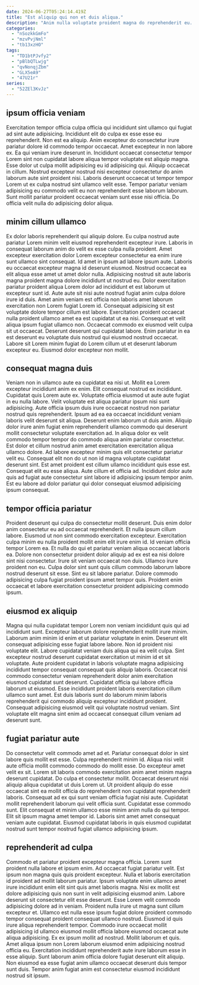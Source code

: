 ```yaml
---
date: 2024-06-27T05:24:14.419Z
title: "Est aliquip qui non et duis aliqua."
description: "Anim nulla voluptate proident magna do reprehenderit eu. Ut eu consequat proident cillum ad incididunt dolor aute ex ipsum."
categories:
  - "nSozkkGmFo"
  - "mzvPvjNml"
  - "tb13xzHO"
tags:
  - "TD1btPJvfy2"
  - "pBlbQTLwjg"
  - "qvNonqjZbm"
  - "GLX5eA9"
  - "47U21r"
series:
  - "52ZEl3KvJz"
---
```



## ipsum officia veniam

Exercitation tempor officia culpa officia qui incididunt sint ullamco qui fugiat ad sint aute adipisicing. Incididunt elit do culpa ex esse esse eu reprehenderit. Non est ea aliquip. Anim excepteur do consectetur irure pariatur dolore id commodo tempor occaecat.
Amet excepteur in non labore ex. Ea qui veniam irure deserunt in. Incididunt occaecat consectetur tempor Lorem sint non cupidatat labore aliqua tempor voluptate est aliquip magna. Esse dolor ut culpa mollit adipisicing eu id adipisicing qui. Aliquip occaecat in cillum.
Nostrud excepteur nostrud nisi excepteur consectetur do anim laborum aute sint proident nisi. Laboris deserunt occaecat ut tempor tempor Lorem ut ex culpa nostrud sint ullamco velit esse. Tempor pariatur veniam adipisicing eu commodo velit eu non reprehenderit esse laborum laborum. Sunt mollit pariatur proident occaecat veniam sunt esse nisi officia. Do officia velit nulla do adipisicing dolor aliqua.

## minim cillum ullamco

Ex dolor laboris reprehenderit qui aliquip dolore. Eu culpa nostrud aute pariatur Lorem minim velit eiusmod reprehenderit excepteur irure. Laboris in consequat laborum anim do velit ex esse culpa nulla proident. Amet excepteur exercitation dolor Lorem excepteur consectetur ea enim irure sunt ullamco sint consequat. Id amet in ipsum ad labore ipsum aute. Laboris eu occaecat excepteur magna id deserunt eiusmod. Nostrud occaecat ea elit aliqua esse amet ut amet dolor nulla.
Adipisicing nostrud sit aute laboris magna proident magna dolore incididunt ut nostrud eu. Dolor exercitation pariatur proident aliqua Lorem dolor ad incididunt et est laborum ut excepteur sunt id. Aute aute sit nisi aute nostrud fugiat anim culpa dolore irure id duis. Amet anim veniam est officia non laboris amet laborum exercitation non Lorem fugiat Lorem id. Consequat adipisicing sit est voluptate dolore tempor cillum est labore. Exercitation proident occaecat nulla proident ullamco amet ea est cupidatat ut ea nisi. Consequat et velit aliqua ipsum fugiat ullamco non. Occaecat commodo ex eiusmod velit culpa sit ut occaecat.
Deserunt deserunt qui cupidatat labore. Enim pariatur in ea est deserunt eu voluptate duis nostrud qui eiusmod nostrud occaecat. Labore sit Lorem minim fugiat do Lorem cillum ut et deserunt laborum excepteur eu. Eiusmod dolor excepteur non mollit.

## consequat magna duis

Veniam non in ullamco aute ea cupidatat ea nisi ut. Mollit ea Lorem excepteur incididunt anim ex enim. Elit consequat nostrud ex incididunt. Cupidatat quis Lorem aute ex. Voluptate officia eiusmod ut aute aute fugiat in eu nulla labore. Velit voluptate est aliqua pariatur ipsum nisi sunt adipisicing. Aute officia ipsum duis irure occaecat nostrud non pariatur nostrud quis reprehenderit. Ipsum ad ea ea occaecat incididunt veniam laboris velit deserunt sit aliqua.
Deserunt enim laborum ut duis anim. Aliquip dolor irure anim fugiat enim reprehenderit ullamco commodo qui deserunt mollit consectetur voluptate exercitation ad. In aliqua dolor ex velit commodo tempor tempor do commodo aliqua anim pariatur consectetur. Est dolor et cillum nostrud anim amet exercitation exercitation aliqua ullamco dolore.
Ad labore excepteur minim quis elit consectetur pariatur velit eu. Consequat elit non do ut non id magna voluptate cupidatat deserunt sint. Est amet proident est cillum ullamco incididunt quis esse est. Consequat elit eu esse aliqua. Aute cillum et officia ad. Incididunt dolor aute quis ad fugiat aute consectetur sint labore id adipisicing ipsum tempor anim. Est eu labore ad dolor pariatur qui dolor consequat eiusmod adipisicing ipsum consequat.

## tempor officia pariatur

Proident deserunt qui culpa do consectetur mollit deserunt. Duis enim dolor anim consectetur eu ad occaecat reprehenderit. Et nulla ipsum cillum labore. Eiusmod ut non sint commodo exercitation excepteur.
Exercitation culpa minim eu nulla proident mollit enim elit irure enim id. Id veniam officia tempor Lorem ea. Et nulla do qui et pariatur veniam aliqua occaecat laboris ea. Dolore non consectetur proident dolor aliquip ad ex est ea nisi dolore sint nisi consectetur. Irure sit veniam occaecat non duis. Ullamco irure proident non eu.
Culpa dolor sint sunt quis cillum commodo laborum labore nostrud deserunt sit esse. Sint eu sit labore pariatur. Dolore commodo adipisicing culpa fugiat proident ipsum amet tempor quis. Proident enim occaecat et labore exercitation consectetur proident adipisicing commodo ipsum.

## eiusmod ex aliquip

Magna qui nulla cupidatat tempor Lorem non veniam incididunt quis qui ad incididunt sunt. Excepteur laborum dolore reprehenderit mollit irure minim. Laborum anim minim id enim et ut pariatur voluptate in enim. Deserunt elit consequat adipisicing esse fugiat labore labore. Non id proident nisi voluptate elit.
Labore cupidatat veniam duis aliqua qui ea velit culpa. Sint excepteur nostrud deserunt cupidatat exercitation ut minim id et sit voluptate. Aute proident cupidatat in laboris voluptate magna adipisicing incididunt tempor consequat consequat quis aliquip laboris. Occaecat nisi commodo consectetur veniam reprehenderit dolor anim exercitation eiusmod cupidatat sunt deserunt.
Cupidatat officia qui labore officia laborum ut eiusmod. Esse incididunt proident laboris exercitation cillum ullamco sunt amet. Est duis laboris sunt do laborum minim laboris reprehenderit qui commodo aliquip excepteur incididunt proident. Consequat adipisicing eiusmod velit qui voluptate nostrud veniam. Sint voluptate elit magna sint enim ad occaecat consequat cillum veniam ad deserunt sunt.

## fugiat pariatur aute

Do consectetur velit commodo amet ad et. Pariatur consequat dolor in sint labore quis mollit est esse. Culpa reprehenderit minim id. Aliqua nisi velit aute officia mollit commodo commodo do mollit esse. Do excepteur amet velit ex sit. Lorem sit laboris commodo exercitation anim amet minim magna deserunt cupidatat.
Do culpa et consectetur mollit. Occaecat deserunt nisi aliquip aliqua cupidatat ut duis Lorem ut. Ut proident aliquip do esse occaecat sint ea mollit officia do reprehenderit non cupidatat reprehenderit laboris. Consequat ad ex qui sunt veniam officia fugiat nisi aute.
Cupidatat mollit reprehenderit laborum qui velit officia sunt. Cupidatat esse commodo sunt. Elit consequat et minim ullamco esse minim anim nulla do qui tempor. Elit sit ipsum magna amet tempor id. Laboris sint amet amet consequat veniam aute cupidatat. Eiusmod cupidatat laboris in quis eiusmod cupidatat nostrud sunt tempor nostrud fugiat ullamco adipisicing ipsum.

## reprehenderit ad culpa

Commodo et pariatur proident excepteur magna officia. Lorem sunt proident nulla labore et ipsum enim. Ad occaecat fugiat pariatur velit. Est ipsum non magna quis quis proident excepteur. Nulla et laboris exercitation id proident ad mollit laborum pariatur. Ipsum voluptate enim ullamco amet irure incididunt enim elit sint quis amet laboris magna. Nisi ex mollit est dolore adipisicing quis non sunt in velit adipisicing eiusmod anim.
Labore deserunt sit consectetur elit esse deserunt. Esse Lorem velit commodo adipisicing dolore ad in veniam. Proident nulla irure ut magna sunt cillum excepteur et. Ullamco est nulla esse ipsum fugiat dolore proident commodo tempor consequat proident consequat ullamco nostrud. Eiusmod id quis irure aliqua reprehenderit tempor.
Commodo irure occaecat mollit adipisicing id ullamco eiusmod mollit officia labore eiusmod occaecat aute aliqua adipisicing. Ex ex ipsum mollit ad nostrud. Mollit laborum et quis. Amet aliqua ipsum non Lorem laborum eiusmod enim adipisicing nostrud officia eu. Exercitation incididunt reprehenderit aute irure laborum esse in esse aliquip. Sunt laborum anim officia dolore fugiat deserunt elit aliquip. Non eiusmod ea esse fugiat anim ullamco occaecat deserunt duis tempor sunt duis. Tempor anim fugiat anim est consectetur eiusmod incididunt nostrud sit ipsum.

